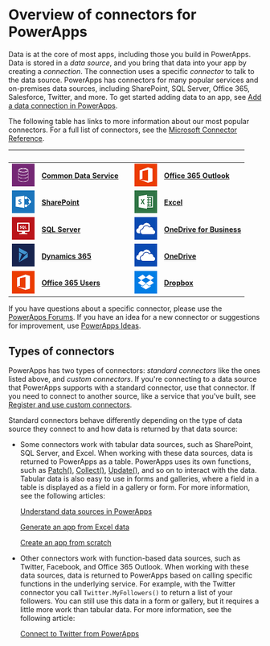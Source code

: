 <properties
	pageTitle="Connectors overview | Microsoft PowerApps"
	description="Overview of all the available connections you can use to build apps"
	services=""
	suite="powerapps"
	documentationCenter=""
	authors="archnair"
	manager="anneta"
	editor=""
    tags=""/>

<tags
	ms.service="powerapps"
	ms.workload="na"
	ms.tgt_pltfrm="na"
	ms.devlang="na"
	ms.topic="article"
	ms.date="08/28/2017"
	ms.author="archanan"/>

# Overview of connectors for PowerApps #
Data is at the core of most apps, including those you build in PowerApps. Data is stored in a *data source*, and you bring that data into your app by creating a *connection*. The connection uses a specific *connector* to talk to the data source. PowerApps has connectors for many popular services and on-premises data sources, including SharePoint, SQL Server, Office 365, Salesforce, Twitter, and more. To get started adding data to an app, see [Add a data connection in PowerApps](add-data-connection.md).

The following table has links to more information about our most popular connectors. For a full list of connectors, see the [Microsoft Connector Reference](https://docs.microsoft.com/connectors/).

| &nbsp; | &nbsp; | &nbsp; | &nbsp; | &nbsp; |
|---|---|---|---|---|
|![Common Data Service](./media/connections-list/cdm.png) |[**Common Data Service**](data-platform-intro.md)| &nbsp; |![Office 365 Outlook](./media/connections-list/office365.png) |[**Office 365 Outlook**](./connections/connection-office365-outlook.md)| 
|![SharePoint](./media/connections-list/sharepoint.png) |[**SharePoint**](./connections/connection-sharepoint-online.md)| &nbsp; |![Excel](./media/connections-list/excel.png) |[**Excel**](./connections/connection-excel.md)|
|![SQL Server](./media/connections-list/sql.png) |[**SQL Server**](./connections/connection-azure-sqldatabase.md)| &nbsp; |![OneDrive for Business](./media/connections-list/onedrive.png) |[**OneDrive for Business**](cloud-storage-blob-connections.md)|
|![Dynamics 365](./media/connections-list/dynamics-365.png) |[**Dynamics 365**](./connections/connection-dynamics-crmonline.md)| &nbsp; |![OneDrive](./media/connections-list/onedrive.png) |[**OneDrive**](cloud-storage-blob-connections.md)|
|![Office 365 Users](./media/connections-list/office365.png) |[**Office 365 Users**](./connections/connection-office365-users.md)| &nbsp; |![Dropbox](./media/connections-list/dropbox.png) |[**Dropbox**](cloud-storage-blob-connections.md)|

If you have questions about a specific connector, please use the [PowerApps Forums](https://powerusers.microsoft.com/t5/PowerApps-Community/ct-p/PowerApps1). If you have an idea for a new connector or suggestions for improvement, use [PowerApps Ideas](https://powerusers.microsoft.com/t5/PowerApps-Ideas/idb-p/PowerAppsIdeas). 

## Types of connectors
PowerApps has two types of connectors: *standard connectors* like the ones listed above, and *custom connectors*. If you're connecting to a data source that PowerApps supports with a standard connector, use that connector. If you need to connect to another source, like a service that you've built, see [Register and use custom connectors](register-custom-api.md).

Standard connectors behave differently depending on the type of data source they connect to and how data is returned by that data source:

- Some connectors work with tabular data sources, such as SharePoint, SQL Server, and Excel. When working with these data sources, data is returned to PowerApps as a table. PowerApps uses its own functions, such as [Patch()](functions/function-patch.md), [Collect()](functions/function-clear-collect-clearcollect.md), [Update()](functions/function-update-updateif.md), and so on to interact with the data. Tabular data is also easy to use in forms and galleries, where a field in a table is displayed as a field in a gallery or form. For more information, see the following articles:

    [Understand data sources in PowerApps](working-with-data-sources.md)

    [Generate an app from Excel data](get-started-create-from-data.md)

    [Create an app from scratch](get-started-create-from-blank.md)

- Other connectors work with function-based data sources, such as Twitter, Facebook, and Office 365 Outlook. When working with these data sources, data is returned to PowerApps based on calling specific functions in the underlying service. For example, with the Twitter connector you call `Twitter.MyFollowers()` to return a list of your followers. You can still use this data in a form or gallery, but it requires a little more work than tabular data. For more information, see the following article:

    [Connect to Twitter from PowerApps](connections/connection-twitter.md)



